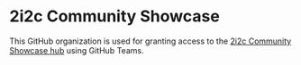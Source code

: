 # 2i2c Community Showcase

This GitHub organization is used for granting access to the [2i2c Community Showcase hub](https://showcase.2i2c.cloud) using GitHub Teams.




